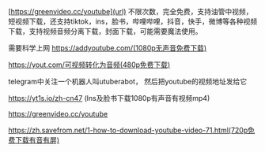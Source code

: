[https://greenvideo.cc/youtube](url)
不限次数，完全免费，支持油管中视频，短视频下载，还支持tiktok，ins，脸书，哔哩哔哩，抖音，快手，微博等各种视频下载，支持视频音频分离下载，封面下载，可能需要魔法使用。

需要科学上网
https://addyoutube.com/(1080p无声音免费下载)

https://yout.com/可视频转化为音频(480p免费下载)

telegram中关注一个机器人叫utuberabot，
然后把youtube的视频地址发给它

https://yt1s.io/zh-cn47
(lns及脸书下载1080p有声音有视频mp4)

https://greenvideo.cc/youtube

https://zh.savefrom.net/1-how-to-download-youtube-video-71.html(720p免费下载有音有屏)